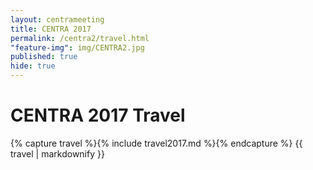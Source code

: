 ```yaml
---
layout: centrameeting
title: CENTRA 2017
permalink: /centra2/travel.html
"feature-img": img/CENTRA2.jpg
published: true
hide: true
---
```


# CENTRA 2017 Travel

{% capture travel %}{% include travel2017.md %}{% endcapture %}
{{ travel | markdownify }}